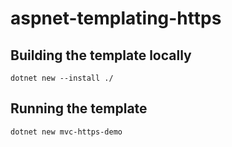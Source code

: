 # aspnet-templating-https

## Building the template locally
`dotnet new --install ./`

## Running the template
`dotnet new mvc-https-demo`
